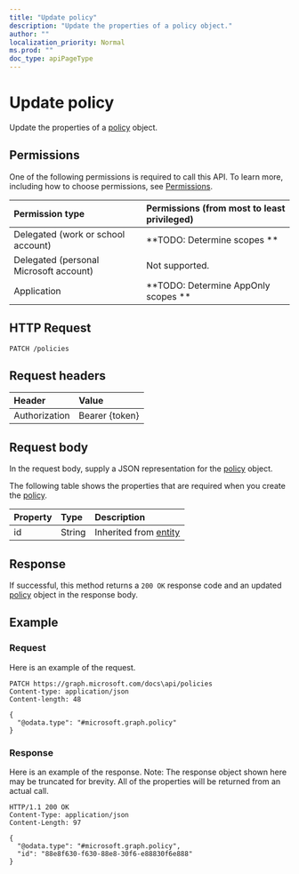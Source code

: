 ```yaml
---
title: "Update policy"
description: "Update the properties of a policy object."
author: ""
localization_priority: Normal
ms.prod: ""
doc_type: apiPageType
---
```


# Update policy

Update the properties of a [policy](../resources/policy.md) object.

## Permissions
One of the following permissions is required to call this API. To learn more, including how to choose permissions, see [Permissions](/concepts/permissions-reference.md).

|Permission type|Permissions (from most to least privileged)|
|:---|:---|
|Delegated (work or school account)|**TODO: Determine scopes **|
|Delegated (personal Microsoft account)|Not supported.|
|Application|**TODO: Determine AppOnly scopes **|

## HTTP Request
<!-- {
  "blockType": "ignored"
}
-->
``` http
PATCH /policies
```

## Request headers
|Header|Value|
|:---|:---|
|Authorization|Bearer {token}|

## Request body
In the request body, supply a JSON representation for the [policy](../resources/policy.md) object.

The following table shows the properties that are required when you create the [policy](../resources/policy.md).

|Property|Type|Description|
|:---|:---|:---|
|id|String| Inherited from [entity](../resources/entity.md)|



## Response
If successful, this method returns a `200 OK` response code and an updated [policy](../resources/policy.md) object in the response body.

## Example

### Request
Here is an example of the request.
<!-- {
  "blockType": "request",
  "name": "update_policy"
}
-->
``` http
PATCH https://graph.microsoft.com/docs\api/policies
Content-type: application/json
Content-length: 48

{
  "@odata.type": "#microsoft.graph.policy"
}
```

### Response
Here is an example of the response. Note: The response object shown here may be truncated for brevity. All of the properties will be returned from an actual call.
<!-- {
  "blockType": "response",
  "truncated": true
}
-->
``` http
HTTP/1.1 200 OK
Content-Type: application/json
Content-Length: 97

{
  "@odata.type": "#microsoft.graph.policy",
  "id": "88e8f630-f630-88e8-30f6-e88830f6e888"
}
```

